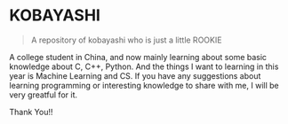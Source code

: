# KOBAYASHI

> A repository of kobayashi who is just a little ROOKIE  

A college student in China, and now mainly learning about some basic knowledge about C, C++, Python. And the things I want to learning in this year is Machine Learning and CS. If you have any suggestions about learning programming or interesting knowledge to share with me, I will be very greatful for it.

Thank You!!
